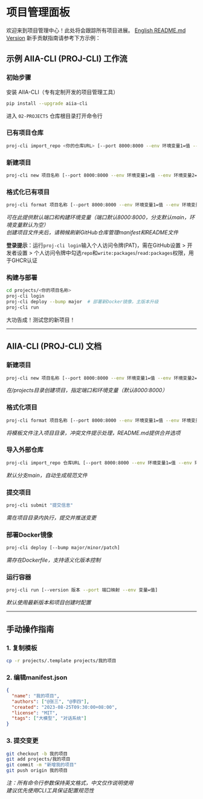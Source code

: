 # 项目管理面板  
欢迎来到项目管理中心！此处将会跟踪所有项目进展。
[English README.md Version](https://github.com/SJTU-AIIA/02-PROJECTS/blob/main/locales/EN-US/README.md)
新手贡献指南请参考下方示例：

## 示例 AIIA-CLI (PROJ-CLI) 工作流  
### 初始步骤  
安装 AIIA-CLI（专有定制开发的项目管理工具）  
```bash  
pip install --upgrade aiia-cli  
```  
进入 `02-PROJECTS` 仓库根目录打开命令行  

### 已有项目仓库  
```bash  
proj-cli import_repo <你的仓库URL> [--port 8000:8000 --env 环境变量1=值 --env 环境变量2=值 --branch 分支]  
```  

### 新建项目  
```bash  
proj-cli new 项目名称 [--port 8000:8000 --env 环境变量1=值 --env 环境变量2=值]  
```  

### 格式化已有项目  
```bash  
proj-cli format 项目名称 [--port 8000:8000 --env 环境变量1=值 --env 环境变量2=值]  
```  
*可在此提供默认端口和构建环境变量（端口默认8000:8000，分支默认main，环境变量默认为空）*  
*创建项目文件夹后，请稍候刷新GitHub仓库管理manifest和README文件*  

**登录提示**：运行`proj-cli login`输入个人访问令牌(PAT)，需在GitHub设置 > 开发者设置 > 个人访问令牌中勾选`repo`和`write:packages`/`read:packages`权限，用于GHCR认证  

### 构建与部署  
```bash  
cd projects/<你的项目名称>  
proj-cli login  
proj-cli deploy --bump major  # 部署新Docker镜像，主版本升级  
proj-cli run  
```  
大功告成！测试您的新项目！  

---

## AIIA-CLI (PROJ-CLI) 文档  
### 新建项目  
```bash  
proj-cli new 项目名称 [--port 8000:8000 --env 环境变量1=值 --env 环境变量2=值]  
```  
*在/projects目录创建项目，指定端口和环境变量（默认8000:8000）*  

### 格式化项目  
```bash  
proj-cli format 项目名称 [--port 8000:8000 --env 环境变量1=值 --env 环境变量2=值]  
```  
*将模板文件注入项目目录，冲突文件提示处理，README.md提供合并选项*  

### 导入外部仓库  
```bash  
proj-cli import_repo 仓库URL [--port 8000:8000 --env 环境变量1=值 --env 环境变量2=值 --branch 分支]  
```  
*默认分支main，自动生成规范文件*  

### 提交项目  
```bash  
proj-cli submit "提交信息"  
```  
*需在项目目录内执行，提交并推送变更*  

### 部署Docker镜像  
```bash  
proj-cli deploy [--bump major/minor/patch]  
```  
*需存在Dockerfile，支持语义化版本控制*  

### 运行容器  
```bash  
proj-cli run [--version 版本 --port 端口映射 --env 变量=值]  
```  
*默认使用最新版本和项目创建时配置*  

---

## 手动操作指南  
### 1. 复制模板  
```bash  
cp -r projects/.template projects/我的项目  
```  
### 2. 编辑manifest.json  
```json  
{
  "name": "我的项目",
  "authors": ["@张三", "@李四"],
  "created": "2023-08-25T09:30:00+08:00", 
  "license": "MIT",
  "tags": ["大模型", "对话系统"]
}  
```  
### 3. 提交变更  
```bash  
git checkout -b 我的项目  
git add projects/我的项目  
git commit -m "新增我的项目"  
git push origin 我的项目  
```  

*注：所有命令行参数保持英文格式，中文仅作说明使用*  
*建议优先使用CLI工具保证配置规范性*